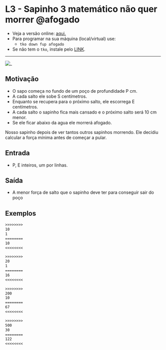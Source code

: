 # L3 - Sapinho 3 matemático não quer morrer @afogado

- Veja a versão online: [aqui.](https://github.com/qxcodefup/arcade/blob/master/base/afogado/Readme.md)
- Para programar na sua máquina (local/virtual) use:
  - `tko down fup afogado`
- Se não tem o `tko`, instale pelo [LINK](https://github.com/senapk/tko).

---

![_](https://raw.githubusercontent.com/qxcodefup/arcade/master/base/afogado/cover.jpg)

## Motivação

- O sapo começa no fundo de um poço de profundidade P cm.
- A cada salto ele sobe S centímetros.
- Enquanto se recupera para o próximo salto, ele escorrega E centímetros.
- A cada salto o sapinho fica mais cansado e o próximo salto será 10 cm menor.
- Se ele ficar abaixo da agua ele morrerá afogado.

Nosso sapinho depois de ver tantos outros sapinhos morrendo. Ele decidiu calcular a força mínima antes de começar  a pular.  

## Entrada

- P, E inteiros, um por linhas.  

## Saída

- A menor força de salto que o sapinho deve ter para conseguir sair do poço  

## Exemplos

``` txt
>>>>>>>>
10
1
========
10
<<<<<<<<

>>>>>>>>
20
1
========
16
<<<<<<<<

>>>>>>>>
200
10
========
67
<<<<<<<<

>>>>>>>>
500
30
========
122
<<<<<<<<
```
